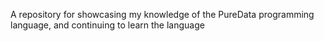 A repository for showcasing my knowledge of the PureData programming language, and continuing to learn the language
